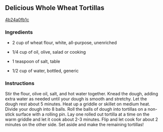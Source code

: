 ## Delicious Whole Wheat Tortillas

[4b24a0fb1c](http://tastykitchen.com/recipes/breads/delicious-whole-wheat-tortillas/)

### Ingredients

 - 2 cup of wheat flour, white, all-purpose, unenriched

 - 1/4 cup of oil, olive, salad or cooking

 - 1 teaspoon of salt, table

 - 1/2 cup of water, bottled, generic

### Instructions

Stir the flour, olive oil, salt, and hot water together. Knead the dough, adding extra water as needed until your dough is smooth and stretchy. Let the dough rest about 5 minutes. Heat up a griddle or skillet on medium heat. Divide your dough into 8 balls. Roll the balls of dough into tortillas on a non-stick surface with a rolling pin. Lay one rolled out tortilla at a time on the warm griddle and let it cook about 2-3 minutes. Flip and let cook for about 2 minutes on the other side. Set aside and make the remaining tortillas!